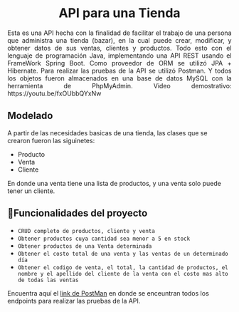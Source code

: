 <h1 align="center"> API para una Tienda </h1>
<div align="justify">
Esta es una API hecha con la finalidad de facilitar el trabajo de una persona que administra una tienda (bazar), en la cual puede crear, modificar, y obtener datos de sus ventas, clientes y productos. Todo esto con el lenguaje de programación Java, implementando una API REST usando el FrameWork Spring Boot. Como proveedor de ORM se utilizó JPA + Hibernate. Para realizar las pruebas de la API se utilizó Postman. Y todos los objetos fueron almacenados en una base de datos MySQL con la herramienta de PhpMyAdmin. Video demostrativo: https://youtu.be/fxOUbbQYxNw
</div>


## Modelado
A partir de las necesidades basicas de una tienda, las clases que se crearon fueron las siguinetes:
- Producto
- Venta
- Cliente

En donde  una venta tiene una lista de productos, y una venta solo puede tener un cliente.

## :hammer:Funcionalidades del proyecto

- `CRUD completo de productos, cliente y venta`
-  `Obtener productos cuya cantidad sea menor a 5 en stock`
-  `Obtener productos de una Venta determinada`
-  `Obtener el costo total de una venta y las ventas de un determinado día`
-  `Obtener el codigo de venta, el total, la cantidad de productos, el nombre y el apellido del cliente de la venta con el costo mas alto de todas las ventas`

Encuentra aquí el [link de PostMan](https://www.postman.com/jairoixis/workspace/portafolio/collection/36228688-7b7efb74-a7a5-472a-a4dd-ce55a41f853f?action=share&creator=36228688) en donde se enceuntran todos los endpoints para realizar las pruebas de la API.
